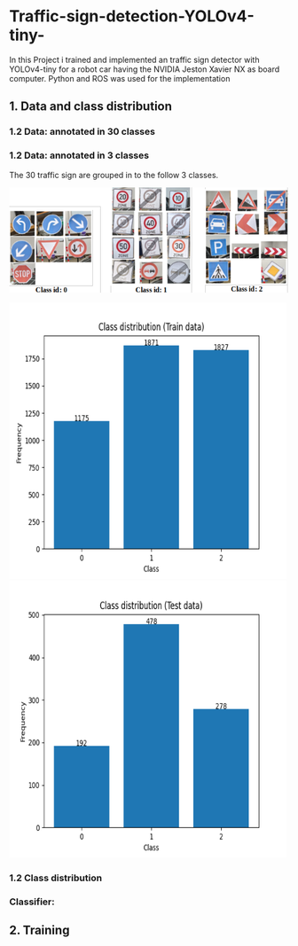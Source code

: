 # Traffic-sign-detection-YOLOv4-tiny-
  In this Project i trained and implemented an traffic sign detector with YOLOv4-tiny for a robot car having the NVIDIA Jeston Xavier NX as board computer. Python and ROS was used for the implementation

## 1. Data and class distribution
  ### 1.2 Data: annotated in 30 classes  
  ### 1.2 Data: annotated in 3 classes
  The 30 traffic sign are grouped in to the follow 3 classes.
  <p><img src="yolo_classes.png"/></p>
  <p>
    <img src="img/yolo_train_3.png"width="500" height="500"/>
    <img src="img/yolo_test_3.png" width="500" height="500" =/>
  </p>

 ### 1.2 Class distribution
 ### Classifier:
     
## 2. Training
